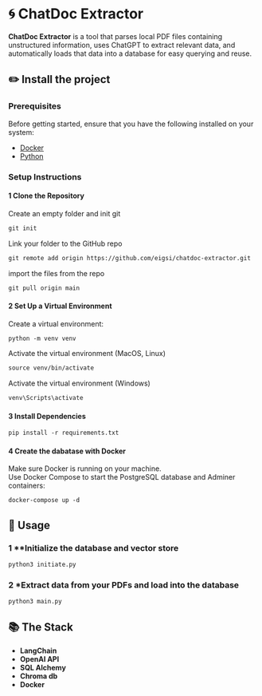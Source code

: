 # :cyclone: ChatDoc Extractor

**ChatDoc Extractor** is a tool that parses local PDF files containing unstructured information, uses ChatGPT to extract relevant data, and automatically loads that data into a database for easy querying and reuse.

## :pencil2: Install the project
### Prerequisites
Before getting started, ensure that you have the following installed on your system:
- [Docker](https://www.docker.com)
- [Python](https://www.python.org)

### Setup Instructions
#### 1 **Clone the Repository**
  Create an empty folder and init git
  ```html
  git init
  ```
  Link your folder to the GitHub repo
  ```html
  git remote add origin https://github.com/eigsi/chatdoc-extractor.git
  ```
  import the files from the repo
  ```html
  git pull origin main
  ```
#### 2 **Set Up a Virtual Environment**
  Create a virtual environment:
  ```html
  python -m venv venv
  ```
  Activate the virtual environment (MacOS, Linux)
  ```html
  source venv/bin/activate
  ```
Activate the virtual environment (Windows)
  ```html
  venv\Scripts\activate
  ```
#### 3 Install Dependencies
```html
pip install -r requirements.txt
```
#### 4 Create the dabatase with Docker
Make sure Docker is running on your machine.  
Use Docker Compose to start the PostgreSQL database and Adminer containers:
  ```html
  docker-compose up -d
  ```

## :memo: Usage
### 1 **Initialize the database and vector store
  ```html
  python3 initiate.py
  ```
### 2 *Extract data from your PDFs and load into the database
  ```html
  python3 main.py
  ```

## :books: The Stack
- **LangChain**  
- **OpenAI API**
- **SQL Alchemy** 
- **Chroma db**
- **Docker**